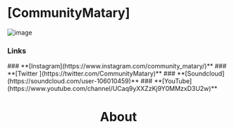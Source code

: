 # [CommunityMatary] 
![image](https://user-images.githubusercontent.com/92306660/160721045-10a55c43-bb0e-41e1-b69a-473f5f62d66a.png)
### Links
</h1>
### **[Instagram](https://www.instagram.com/community_matary/)** 
### **[Twitter ](https://twitter.com/CommunityMatary)** 
### **[Soundcloud](https://soundcloud.com/user-106010459)** 
### **[YouTube](https://www.youtube.com/channel/UCaq9yXXZzKj9Y0MMzxD3U2w)** 






<h1 align="center">
 About
</h1>

<div align="center">




